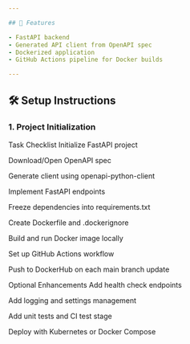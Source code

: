 ```yaml
---

## 🚀 Features

- FastAPI backend
- Generated API client from OpenAPI spec
- Dockerized application
- GitHub Actions pipeline for Docker builds

---
```


## 🛠️ Setup Instructions

### 1. Project Initialization

 Task Checklist
 Initialize FastAPI project

 Download/Open OpenAPI spec

 Generate client using openapi-python-client

 Implement FastAPI endpoints

 Freeze dependencies into requirements.txt

 Create Dockerfile and .dockerignore

 Build and run Docker image locally

 Set up GitHub Actions workflow

 Push to DockerHub on each main branch update

Optional Enhancements
Add health check endpoints

Add logging and settings management

Add unit tests and CI test stage

Deploy with Kubernetes or Docker Compose
